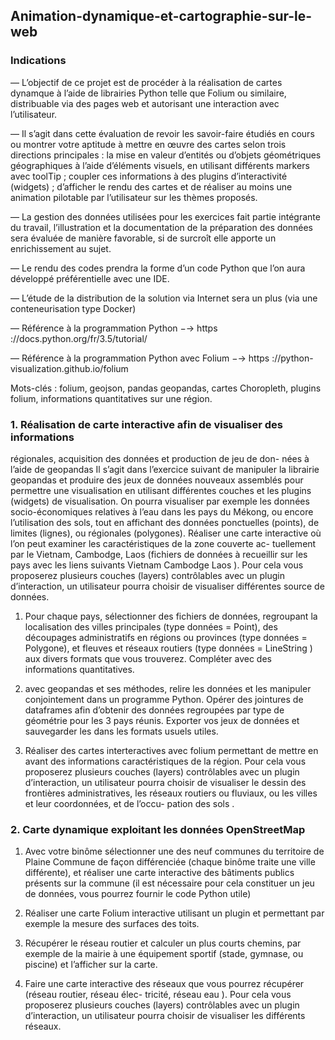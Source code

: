 ## Animation-dynamique-et-cartographie-sur-le-web

### Indications

— L’objectif de ce projet est de procéder à la réalisation de cartes dynamque à l’aide de librairies Python telle que Folium ou similaire, distribuable via des pages web et autorisant une interaction avec l’utilisateur.

— Il s’agit dans cette évaluation de revoir les savoir-faire étudiés en cours ou montrer votre aptitude
à mettre en œuvre des cartes selon trois directions principales : la mise en valeur d’entités ou
d’objets géométriques géographiques à l’aide d’éléments visuels, en utilisant différents markers
avec toolTip ; coupler ces informations à des plugins d’interactivité (widgets) ; d’afficher le
rendu des cartes et de réaliser au moins une animation pilotable par l’utilisateur sur les thèmes
proposés.

— La gestion des données utilisées pour les exercices fait partie intégrante du travail, l’illustration
et la documentation de la préparation des données sera évaluée de manière favorable, si de
surcroît elle apporte un enrichissement au sujet.

— Le rendu des codes prendra la forme d’un code Python que l’on aura développé préférentielle
avec une IDE.

— L’étude de la distribution de la solution via Internet sera un plus (via une conteneurisation
type Docker)

— Référence à la programmation Python −→ https ://docs.python.org/fr/3.5/tutorial/

— Référence à la programmation Python avec Folium −→ https ://python-visualization.github.io/folium

Mots-clés : folium, geojson, pandas geopandas, cartes Choropleth, plugins folium, informations
quantitatives sur une région.

### 1. Réalisation de carte interactive afin de visualiser des informations
régionales, acquisition des données et production de jeu de don-
nées à l’aide de geopandas
Il s’agit dans l’exercice suivant de manipuler la librairie geopandas et produire des jeux de données
nouveaux assemblés pour permettre une visualisation en utilisant différentes couches et les plugins
(widgets) de visualisation. On pourra visualiser par exemple les données socio-économiques relatives à
l’eau dans les pays du Mékong, ou encore l’utilisation des sols, tout en affichant des données ponctuelles
(points), de limites (lignes), ou régionales (polygones).
Réaliser une carte interactive où l’on peut examiner les caractéristiques de la zone couverte ac-
tuellement par le Vietnam, Cambodge, Laos (fichiers de données à recueillir sur les pays avec les liens
suivants Vietnam Cambodge Laos ).
Pour cela vous proposerez plusieurs couches (layers) contrôlables avec un plugin d’interaction, un
utilisateur pourra choisir de visualiser différentes source de données.

1. Pour chaque pays, sélectionner des fichiers de données, regroupant la localisation des villes
principales (type données = Point), des découpages administratifs en régions ou provinces
(type données = Polygone), et fleuves et réseaux routiers (type données = LineString ) aux
divers formats que vous trouverez. Compléter avec des informations quantitatives.

2. avec geopandas et ses méthodes, relire les données et les manipuler conjointement dans un
programme Python. Opérer des jointures de dataframes afin d’obtenir des données regroupées
par type de géométrie pour les 3 pays réunis. Exporter vos jeux de données et sauvegarder les
dans les formats usuels utiles.

3. Réaliser des cartes interteractives avec folium permettant de mettre en avant des informations
caractéristiques de la région. Pour cela vous proposerez plusieurs couches (layers) contrôlables
avec un plugin d’interaction, un utilisateur pourra choisir de visualiser le dessin des frontières
administratives, les réseaux routiers ou fluviaux, ou les villes et leur coordonnées, et de l’occu-
pation des sols .

### 2. Carte dynamique exploitant les données OpenStreetMap 
1. Avec votre binôme sélectionner une des neuf communes du territoire de Plaine Commune de
façon différenciée (chaque binôme traite une ville différente), et réaliser une carte interactive
des bâtiments publics présents sur la commune (il est nécessaire pour cela constituer un jeu de
données, vous pourrez fournir le code Python utile)

2. Réaliser une carte Folium interactive utilisant un plugin et permettant par exemple la mesure
des surfaces des toits.

3. Récupérer le réseau routier et calculer un plus courts chemins, par exemple de la mairie à une
équipement sportif (stade, gymnase, ou piscine) et l’afficher sur la carte.

4. Faire une carte interactive des réseaux que vous pourrez récupérer (réseau routier, réseau élec-
tricité, réseau eau ). Pour cela vous proposerez plusieurs couches (layers) contrôlables avec un
plugin d’interaction, un utilisateur pourra choisir de visualiser les différents réseaux.
